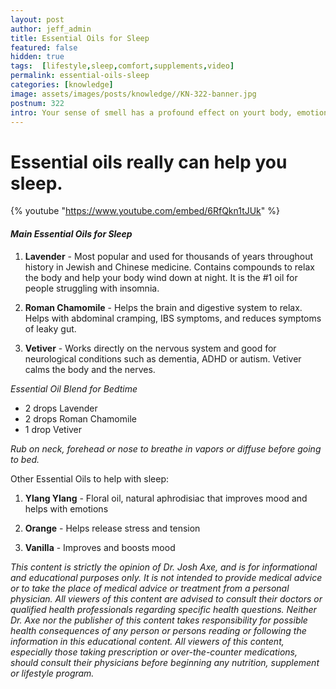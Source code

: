 ```yaml
---
layout: post
author: jeff_admin
title: Essential Oils for Sleep
featured: false
hidden: true
tags:  [lifestyle,sleep,comfort,supplements,video]
permalink: essential-oils-sleep
categories: [knowledge]
image: assets/images/posts/knowledge//KN-322-banner.jpg
postnum: 322
intro: Your sense of smell has a profound effect on yourt body, emotions, and mind.
---
```

# Essential oils really can help you sleep.

{% youtube "https://www.youtube.com/embed/6RfQkn1tJUk" %}

#### _Main Essential Oils for Sleep_

1) **Lavender** - Most popular and used for thousands of years throughout history in Jewish and Chinese medicine. Contains compounds to relax the body and help your body wind down at night. It is the #1 oil for people struggling with insomnia.

2) **Roman Chamomile** - Helps the brain and digestive system to relax. Helps with abdominal cramping, IBS symptoms, and reduces symptoms of leaky gut.

3) **Vetiver** - Works directly on the nervous system and good for neurological conditions such as dementia, ADHD or autism. Vetiver calms the body and the nerves.

_Essential Oil Blend for Bedtime_

- 2 drops Lavender
- 2 drops Roman Chamomile
- 1 drop Vetiver

_Rub on neck, forehead or nose to breathe in vapors or diffuse before going to bed._

Other Essential Oils to help with sleep:

1) **Ylang Ylang** - Floral oil, natural aphrodisiac that improves mood and helps with emotions

2) **Orange** - Helps release stress and tension

3) **Vanilla** - Improves and boosts mood

_This content is strictly the opinion of Dr. Josh Axe, and is for informational and educational purposes only. It is not intended to provide medical advice or to take the place of medical advice or treatment from a personal physician. All viewers of this content are advised to consult their doctors or qualified health professionals regarding specific health questions. Neither Dr. Axe nor the publisher of this content takes responsibility for possible health consequences of any person or persons reading or following the information in this educational content. All viewers of this content, especially those taking prescription or over-the-counter medications, should consult their physicians before beginning any nutrition, supplement or lifestyle program._
